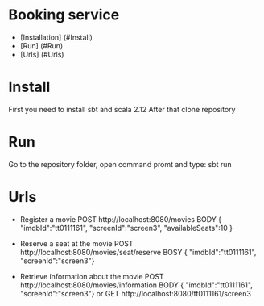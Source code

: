 Booking service
=====================
- [Installation] (#Install)
- [Run] (#Run)
- [Urls] (#Urls)

# Install
First you need to install sbt and scala 2.12
After that clone repository

# Run
Go to the repository folder, open command promt and type:
sbt run

# Urls
- Register a movie
POST http://localhost:8080/movies
BODY {
"imdbId":"tt0111161",
"screenId":"screen3",
"availableSeats":10
}

- Reserve a seat at the movie
POST http://localhost:8080/movies/seat/reserve
BOSY {
"imdbId":"tt0111161",
"screenId":"screen3"}

- Retrieve information about the movie
POST http://localhost:8080/movies/information
BODY {
"imdbId":"tt0111161",
"screenId":"screen3"}
or
GET http://localhost:8080/tt0111161/screen3